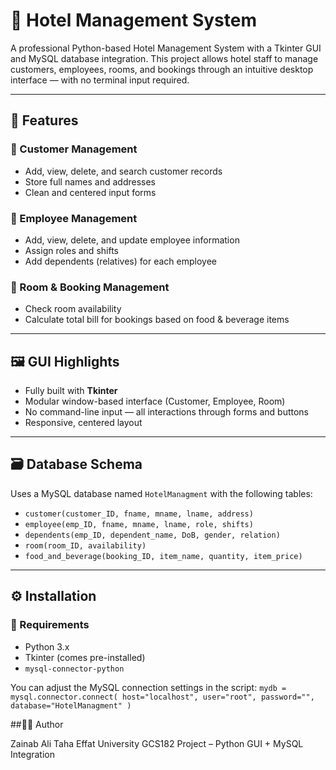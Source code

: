 # 🏨 Hotel Management System

A professional Python-based Hotel Management System with a Tkinter GUI and MySQL database integration. This project allows hotel staff to manage customers, employees, rooms, and bookings through an intuitive desktop interface — with no terminal input required.

---

## 📌 Features

### 🔹 Customer Management
- Add, view, delete, and search customer records
- Store full names and addresses
- Clean and centered input forms

### 🔹 Employee Management
- Add, view, delete, and update employee information
- Assign roles and shifts
- Add dependents (relatives) for each employee

### 🔹 Room & Booking Management
- Check room availability
- Calculate total bill for bookings based on food & beverage items

---

## 🖼️ GUI Highlights
- Fully built with **Tkinter**
- Modular window-based interface (Customer, Employee, Room)
- No command-line input — all interactions through forms and buttons
- Responsive, centered layout

---

## 🗃️ Database Schema

Uses a MySQL database named `HotelManagment` with the following tables:

- `customer(customer_ID, fname, mname, lname, address)`
- `employee(emp_ID, fname, mname, lname, role, shifts)`
- `dependents(emp_ID, dependent_name, DoB, gender, relation)`
- `room(room_ID, availability)`
- `food_and_beverage(booking_ID, item_name, quantity, item_price)`

---

## ⚙️ Installation

### 🔧 Requirements
- Python 3.x
- Tkinter (comes pre-installed)
- `mysql-connector-python`

You can adjust the MySQL connection settings in the script:
`mydb = mysql.connector.connect(
    host="localhost",
    user="root",
    password="",
    database="HotelManagment"
)`

##🧑‍💻 Author

Zainab Ali Taha
Effat University
GCS182 Project – Python GUI + MySQL Integration
